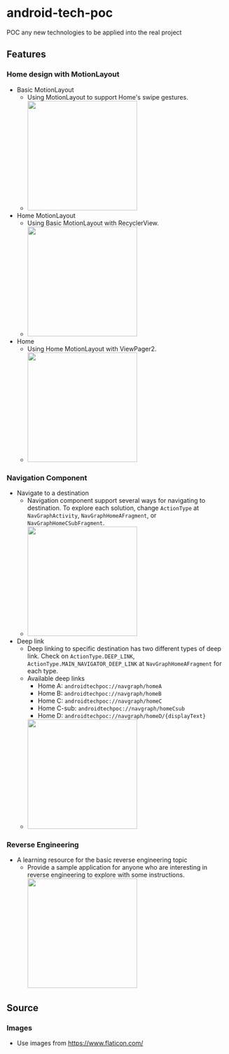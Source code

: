# android-tech-poc

POC any new technologies to be applied into the real project

## Features

### Home design with MotionLayout

- Basic MotionLayout
  - Using MotionLayout to support Home's swipe gestures.
  - <img src="https://user-images.githubusercontent.com/51980713/192190225-34057072-b588-4296-a1a2-6d44f4350d2c.gif" width="250">
- Home MotionLayout
  - Using Basic MotionLayout with RecyclerView.
  - <img src="https://user-images.githubusercontent.com/51980713/192190324-43e9d4d0-714c-4ba6-860f-9e2eae54a224.gif" width="250">
- Home
  - Using Home MotionLayout with ViewPager2.
  - <img src="https://user-images.githubusercontent.com/51980713/192190377-672133b8-fea9-4bba-9c8a-d41a81f6d9d1.gif" width="250">

### Navigation Component

- Navigate to a destination
  - Navigation component support several ways for navigating to destination. To explore each solution, change `ActionType` at `NavGraphActivity`, `NavGraphHomeAFragment`, or `NavGraphHomeCSubFragment`.
  - <img src="https://user-images.githubusercontent.com/51980713/178474051-1b142b93-097b-43ad-8869-5fc06392b7ca.gif" width="250">
- Deep link
  - Deep linking to specific destination has two different types of deep link. Check on `ActionType.DEEP_LINK`, `ActionType.MAIN_NAVIGATOR_DEEP_LINK` at `NavGraphHomeAFragment` for each type.
  - Available deep links
    - Home A: `androidtechpoc://navgraph/homeA`
    - Home B: `androidtechpoc://navgraph/homeB`
    - Home C: `androidtechpoc://navgraph/homeC`
    - Home C-sub: `androidtechpoc://navgraph/homeCsub`
    - Home D: `androidtechpoc://navgraph/homeD/{displayText}`
  - <img src="https://user-images.githubusercontent.com/51980713/178474070-d422101e-4457-4db8-8899-532f6ec8fc7f.gif" width="250">

### Reverse Engineering

- A learning resource for the basic reverse engineering topic
    - Provide a sample application for anyone who are interesting in reverse engineering to explore
      with some instructions.<br />
      <img src="https://user-images.githubusercontent.com/44750404/191717595-24af34d2-291d-4545-8680-56f580ec6234.jpg" width="250">

## Source

### Images

- Use images from https://www.flaticon.com/
